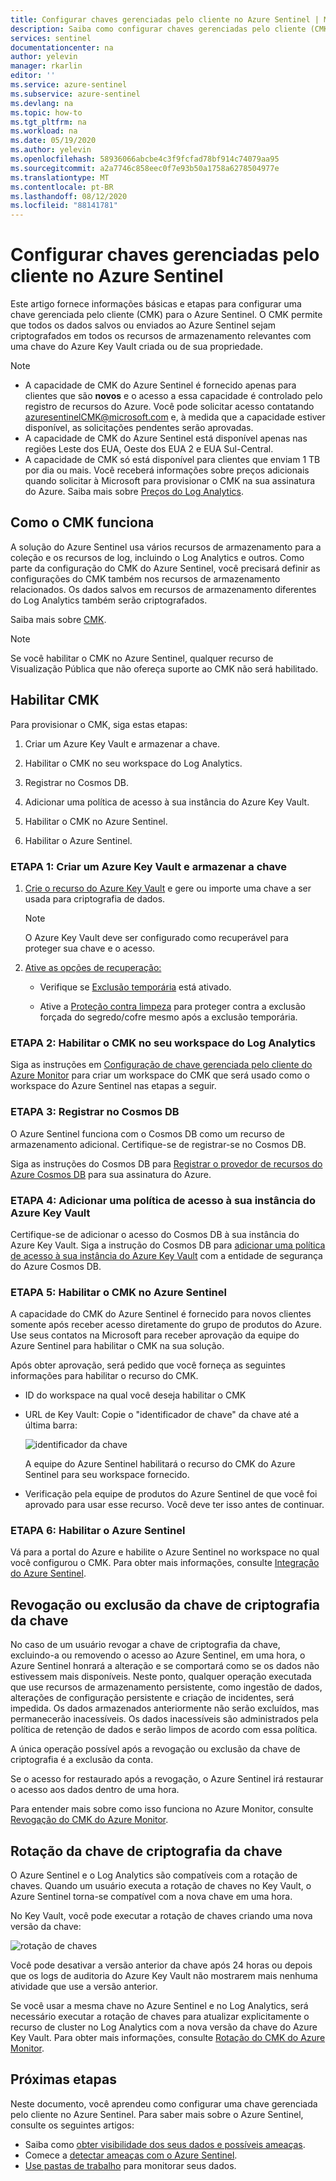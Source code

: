 ```yaml
---
title: Configurar chaves gerenciadas pelo cliente no Azure Sentinel | Microsoft Docs
description: Saiba como configurar chaves gerenciadas pelo cliente (CMK) no Azure Sentinel.
services: sentinel
documentationcenter: na
author: yelevin
manager: rkarlin
editor: ''
ms.service: azure-sentinel
ms.subservice: azure-sentinel
ms.devlang: na
ms.topic: how-to
ms.tgt_pltfrm: na
ms.workload: na
ms.date: 05/19/2020
ms.author: yelevin
ms.openlocfilehash: 58936066abcbe4c3f9fcfad78bf914c74079aa95
ms.sourcegitcommit: a2a7746c858eec0f7e93b50a1758a6278504977e
ms.translationtype: MT
ms.contentlocale: pt-BR
ms.lasthandoff: 08/12/2020
ms.locfileid: "88141781"
---
```

# <a name="set-up-azure-sentinel-customer-managed-key"></a>Configurar chaves gerenciadas pelo cliente no Azure Sentinel


Este artigo fornece informações básicas e etapas para configurar uma chave gerenciada pelo cliente (CMK) para o Azure Sentinel. O CMK permite que todos os dados salvos ou enviados ao Azure Sentinel sejam criptografados em todos os recursos de armazenamento relevantes com uma chave do Azure Key Vault criada ou de sua propriedade.

> [!NOTE]
> -   A capacidade de CMK do Azure Sentinel é fornecido apenas para clientes que são **novos** e o acesso a essa capacidade é controlado pelo registro de recursos do Azure. Você pode solicitar acesso contatando azuresentinelCMK@microsoft.com e, à medida que a capacidade estiver disponível, as solicitações pendentes serão aprovadas.
> -   A capacidade de CMK do Azure Sentinel está disponível apenas nas regiões Leste dos EUA, Oeste dos EUA 2 e EUA Sul-Central.
> -   A capacidade de CMK só está disponível para clientes que enviam 1 TB por dia ou mais. Você receberá informações sobre preços adicionais quando solicitar à Microsoft para provisionar o CMK na sua assinatura do Azure. Saiba mais sobre [Preços do Log Analytics](../azure-monitor/platform/manage-cost-storage.md#log-analytics-dedicated-clusters).

## <a name="how-cmk-works"></a>Como o CMK funciona 

A solução do Azure Sentinel usa vários recursos de armazenamento para a coleção e os recursos de log, incluindo o Log Analytics e outros. Como parte da configuração do CMK do Azure Sentinel, você precisará definir as configurações do CMK também nos recursos de armazenamento relacionados. Os dados salvos em recursos de armazenamento diferentes do Log Analytics também serão criptografados.

Saiba mais sobre [CMK](../azure-monitor/platform/customer-managed-keys.md#customer-managed-key-cmk-overview).

> [!NOTE]
> Se você habilitar o CMK no Azure Sentinel, qualquer recurso de Visualização Pública que não ofereça suporte ao CMK não será habilitado.

## <a name="enable-cmk"></a>Habilitar CMK 

Para provisionar o CMK, siga estas etapas: 

1.  Criar um Azure Key Vault e armazenar a chave.

2.  Habilitar o CMK no seu workspace do Log Analytics.

3.  Registrar no Cosmos DB.

4.  Adicionar uma política de acesso à sua instância do Azure Key Vault.

5.  Habilitar o CMK no Azure Sentinel.

6.  Habilitar o Azure Sentinel.

### <a name="step-1-create-an-azure-key-vault-and-storing-key"></a>ETAPA 1: Criar um Azure Key Vault e armazenar a chave

1.  [Crie o recurso do Azure Key Vault](https://docs.microsoft.com/azure-stack/user/azure-stack-key-vault-manage-portal?view=azs-1910) e gere ou importe uma chave a ser usada para criptografia de dados.
    > [!NOTE]
    >  O Azure Key Vault deve ser configurado como recuperável para proteger sua chave e o acesso.

1.  [Ative as opções de recuperação:](../key-vault/general/best-practices.md#turn-on-recovery-options)

    -   Verifique se [Exclusão temporária](../key-vault/general/soft-delete-overview.md) está ativado.

    -   Ative a [Proteção contra limpeza](../key-vault/general/soft-delete-overview.md#purge-protection) para proteger contra a exclusão forçada do segredo/cofre mesmo após a exclusão temporária.

### <a name="step-2-enable-cmk-on-your-log-analytics-workspace"></a>ETAPA 2: Habilitar o CMK no seu workspace do Log Analytics

Siga as instruções em [Configuração de chave gerenciada pelo cliente do Azure Monitor](../azure-monitor/platform/customer-managed-keys.md) para criar um workspace do CMK que será usado como o workspace do Azure Sentinel nas etapas a seguir.

### <a name="step-3-register-for-cosmos-db"></a>ETAPA 3: Registrar no Cosmos DB

O Azure Sentinel funciona com o Cosmos DB como um recurso de armazenamento adicional. Certifique-se de registrar-se no Cosmos DB.

Siga as instruções do Cosmos DB para [Registrar o provedor de recursos do Azure Cosmos DB](../cosmos-db/how-to-setup-cmk.md#register-resource-provider) para sua assinatura do Azure.

### <a name="step-4-add-an-access-policy-to-your-azure-key-vault-instance"></a>ETAPA 4: Adicionar uma política de acesso à sua instância do Azure Key Vault

Certifique-se de adicionar o acesso do Cosmos DB à sua instância do Azure Key Vault. Siga a instrução do Cosmos DB para [adicionar uma política de acesso à sua instância do Azure Key Vault](../cosmos-db/how-to-setup-cmk.md#add-an-access-policy-to-your-azure-key-vault-instance) com a entidade de segurança do Azure Cosmos DB.

### <a name="step-5-enable-cmk-in-azure-sentinel"></a>ETAPA 5: Habilitar o CMK no Azure Sentinel

A capacidade do CMK do Azure Sentinel é fornecido para novos clientes somente após receber acesso diretamente do grupo de produtos do Azure. Use seus contatos na Microsoft para receber aprovação da equipe do Azure Sentinel para habilitar o CMK na sua solução.

Após obter aprovação, será pedido que você forneça as seguintes informações para habilitar o recurso do CMK.

-  ID do workspace na qual você deseja habilitar o CMK

-  URL de Key Vault: Copie o "identificador de chave" da chave até a última barra:  
    

    ![identificador da chave](./media/customer-managed-keys/key-identifier.png)

    A equipe do Azure Sentinel habilitará o recurso do CMK do Azure Sentinel para seu workspace fornecido.

-  Verificação pela equipe de produtos do Azure Sentinel de que você foi aprovado para usar esse recurso. Você deve ter isso antes de continuar.

### <a name="step-6-enable-azure-sentinel"></a>ETAPA 6: Habilitar o Azure Sentinel


Vá para a portal do Azure e habilite o Azure Sentinel no workspace no qual você configurou o CMK. Para obter mais informações, consulte [Integração do Azure Sentinel](quickstart-onboard.md).

## <a name="key-encryption-key-revocation-or-deletion"></a>Revogação ou exclusão da chave de criptografia da chave


No caso de um usuário revogar a chave de criptografia da chave, excluindo-a ou removendo o acesso ao Azure Sentinel, em uma hora, o Azure Sentinel honrará a alteração e se comportará como se os dados não estivessem mais disponíveis. Neste ponto, qualquer operação executada que use recursos de armazenamento persistente, como ingestão de dados, alterações de configuração persistente e criação de incidentes, será impedida. Os dados armazenados anteriormente não serão excluídos, mas permanecerão inacessíveis. Os dados inacessíveis são administrados pela política de retenção de dados e serão limpos de acordo com essa política.

A única operação possível após a revogação ou exclusão da chave de criptografia é a exclusão da conta.

Se o acesso for restaurado após a revogação, o Azure Sentinel irá restaurar o acesso aos dados dentro de uma hora.

Para entender mais sobre como isso funciona no Azure Monitor, consulte [Revogação do CMK do Azure Monitor](../azure-monitor/platform/customer-managed-keys.md#cmk-kek-revocation).

## <a name="key-encryption-key-rotation"></a>Rotação da chave de criptografia da chave


O Azure Sentinel e o Log Analytics são compatíveis com a rotação de chaves. Quando um usuário executa a rotação de chaves no Key Vault, o Azure Sentinel torna-se compatível com a nova chave em uma hora.

No Key Vault, você pode executar a rotação de chaves criando uma nova versão da chave:

![rotação de chaves](./media/customer-managed-keys/key-rotation.png)

Você pode desativar a versão anterior da chave após 24 horas ou depois que os logs de auditoria do Azure Key Vault não mostrarem mais nenhuma atividade que use a versão anterior.

Se você usar a mesma chave no Azure Sentinel e no Log Analytics, será necessário executar a rotação de chaves para atualizar explicitamente o recurso de cluster no Log Analytics com a nova versão da chave do Azure Key Vault. Para obter mais informações, consulte [Rotação do CMK do Azure Monitor](../azure-monitor/platform/customer-managed-keys.md#cmk-kek-rotation).

## <a name="next-steps"></a>Próximas etapas
Neste documento, você aprendeu como configurar uma chave gerenciada pelo cliente no Azure Sentinel. Para saber mais sobre o Azure Sentinel, consulte os seguintes artigos:
- Saiba como [obter visibilidade dos seus dados e possíveis ameaças](quickstart-get-visibility.md).
- Comece a [detectar ameaças com o Azure Sentinel](tutorial-detect-threats.md).
- [Use pastas de trabalho](tutorial-monitor-your-data.md) para monitorar seus dados.

